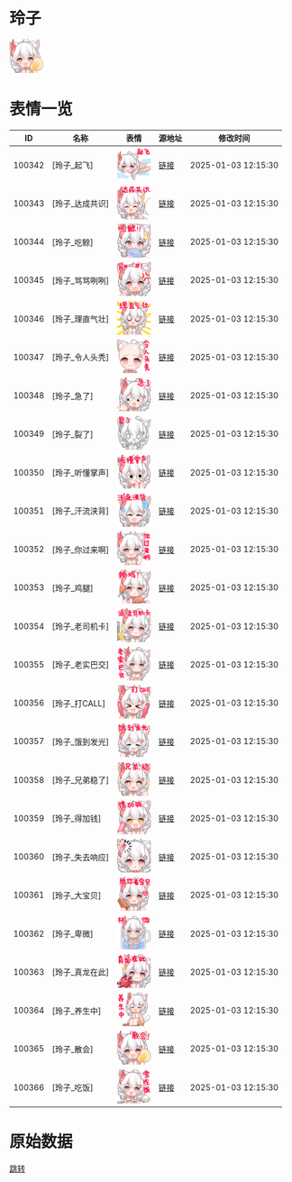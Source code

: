 # 玲子

<img src="./cover.png" height="60" alt="cover" />

# 表情一览

|ID|名称|表情|源地址|修改时间|
|----|----|----|----|----|
|100342|[玲子_起飞]|<img src="./pic/100342_%5B玲子_起飞%5D.png" height="60" alt="起飞"/>|[链接](https://i0.hdslb.com/bfs/garb/b90aa0750fe4b35525206ccade0a6134ba5726b1.png)|2025-01-03 12:15:30|
|100343|[玲子_达成共识]|<img src="./pic/100343_%5B玲子_达成共识%5D.png" height="60" alt="达成共识"/>|[链接](https://i0.hdslb.com/bfs/garb/6726b1558503ce063ffb6fbfc1057e64469c0c0c.png)|2025-01-03 12:15:30|
|100344|[玲子_吃鲸]|<img src="./pic/100344_%5B玲子_吃鲸%5D.png" height="60" alt="吃鲸"/>|[链接](https://i0.hdslb.com/bfs/garb/1c4c3d863ec326ebc9e93d74b0fc19f8bc217cad.png)|2025-01-03 12:15:30|
|100345|[玲子_骂骂咧咧]|<img src="./pic/100345_%5B玲子_骂骂咧咧%5D.png" height="60" alt="骂骂咧咧"/>|[链接](https://i0.hdslb.com/bfs/garb/e904e44d5986ea983e39a652b7782dfcfef59965.png)|2025-01-03 12:15:30|
|100346|[玲子_理直气壮]|<img src="./pic/100346_%5B玲子_理直气壮%5D.png" height="60" alt="理直气壮"/>|[链接](https://i0.hdslb.com/bfs/garb/77a45205d906eaa6cd7e59ac15096cbdc880df33.png)|2025-01-03 12:15:30|
|100347|[玲子_令人头秃]|<img src="./pic/100347_%5B玲子_令人头秃%5D.png" height="60" alt="令人头秃"/>|[链接](https://i0.hdslb.com/bfs/garb/0fa6680cd79fdb247ae0456d2e724f948c11d336.png)|2025-01-03 12:15:30|
|100348|[玲子_急了]|<img src="./pic/100348_%5B玲子_急了%5D.png" height="60" alt="急了"/>|[链接](https://i0.hdslb.com/bfs/garb/848c355b525418f1b2194e0f6840d0b2ea16da77.png)|2025-01-03 12:15:30|
|100349|[玲子_裂了]|<img src="./pic/100349_%5B玲子_裂了%5D.png" height="60" alt="裂了"/>|[链接](https://i0.hdslb.com/bfs/garb/f8ce5b5a8e07e0e859be2e551068421b8eecda6c.png)|2025-01-03 12:15:30|
|100350|[玲子_听懂掌声]|<img src="./pic/100350_%5B玲子_听懂掌声%5D.png" height="60" alt="听懂掌声"/>|[链接](https://i0.hdslb.com/bfs/garb/d9160ffe1e12ab17d97f5a1fd66bd807ea823cf1.png)|2025-01-03 12:15:30|
|100351|[玲子_汗流浃背]|<img src="./pic/100351_%5B玲子_汗流浃背%5D.png" height="60" alt="汗流浃背"/>|[链接](https://i0.hdslb.com/bfs/garb/d0aa53cd643d3afdf54c3fc05f3c396cb87ac310.png)|2025-01-03 12:15:30|
|100352|[玲子_你过来啊]|<img src="./pic/100352_%5B玲子_你过来啊%5D.png" height="60" alt="你过来啊"/>|[链接](https://i0.hdslb.com/bfs/garb/c5b919e5596b106d19211c3d0228380ee2e13e81.png)|2025-01-03 12:15:30|
|100353|[玲子_鸡腿]|<img src="./pic/100353_%5B玲子_鸡腿%5D.png" height="60" alt="鸡腿"/>|[链接](https://i0.hdslb.com/bfs/garb/ef35d7b0c7bf13a1800608fb32d83c412cc94c09.png)|2025-01-03 12:15:30|
|100354|[玲子_老司机卡]|<img src="./pic/100354_%5B玲子_老司机卡%5D.png" height="60" alt="老司机卡"/>|[链接](https://i0.hdslb.com/bfs/garb/19a013ba8f5e9d02d9ebfa9c3caca306dbded75b.png)|2025-01-03 12:15:30|
|100355|[玲子_老实巴交]|<img src="./pic/100355_%5B玲子_老实巴交%5D.png" height="60" alt="老实巴交"/>|[链接](https://i0.hdslb.com/bfs/garb/83482ece34698bbc778e831f6aaeff7e8fcf40ef.png)|2025-01-03 12:15:30|
|100356|[玲子_打CALL]|<img src="./pic/100356_%5B玲子_打CALL%5D.png" height="60" alt="打CALL"/>|[链接](https://i0.hdslb.com/bfs/garb/271e6af0eff70cd574f716ca384bb02f0e1bddf1.png)|2025-01-03 12:15:30|
|100357|[玲子_饿到发光]|<img src="./pic/100357_%5B玲子_饿到发光%5D.png" height="60" alt="饿到发光"/>|[链接](https://i0.hdslb.com/bfs/garb/a8dd6f10223878b89342e3487ff9f9558b6c47b1.png)|2025-01-03 12:15:30|
|100358|[玲子_兄弟稳了]|<img src="./pic/100358_%5B玲子_兄弟稳了%5D.png" height="60" alt="兄弟稳了"/>|[链接](https://i0.hdslb.com/bfs/garb/46d73f6347b78d0f9968f8b82ac94d2db9951a25.png)|2025-01-03 12:15:30|
|100359|[玲子_得加钱]|<img src="./pic/100359_%5B玲子_得加钱%5D.png" height="60" alt="得加钱"/>|[链接](https://i0.hdslb.com/bfs/garb/d40b985bb2429fce959a52437333d006d0f46ba4.png)|2025-01-03 12:15:30|
|100360|[玲子_失去响应]|<img src="./pic/100360_%5B玲子_失去响应%5D.png" height="60" alt="失去响应"/>|[链接](https://i0.hdslb.com/bfs/garb/9eba9911d7f8386f8a8b86156a806bf3bb2cbab7.png)|2025-01-03 12:15:30|
|100361|[玲子_大宝贝]|<img src="./pic/100361_%5B玲子_大宝贝%5D.png" height="60" alt="大宝贝"/>|[链接](https://i0.hdslb.com/bfs/garb/a86738b6d4cf1674f9dc9c0eedc311514256814d.png)|2025-01-03 12:15:30|
|100362|[玲子_卑微]|<img src="./pic/100362_%5B玲子_卑微%5D.png" height="60" alt="卑微"/>|[链接](https://i0.hdslb.com/bfs/garb/6979ef476d4bc916c174f79e053b0da94dfbca85.png)|2025-01-03 12:15:30|
|100363|[玲子_真龙在此]|<img src="./pic/100363_%5B玲子_真龙在此%5D.png" height="60" alt="真龙在此"/>|[链接](https://i0.hdslb.com/bfs/garb/842d45de4784ceacc813c69949e0afdcb175a6f7.png)|2025-01-03 12:15:30|
|100364|[玲子_养生中]|<img src="./pic/100364_%5B玲子_养生中%5D.png" height="60" alt="养生中"/>|[链接](https://i0.hdslb.com/bfs/garb/f17bfcafb72f93e14e9e3ecbc6afadf57021b5bf.png)|2025-01-03 12:15:30|
|100365|[玲子_散会]|<img src="./pic/100365_%5B玲子_散会%5D.png" height="60" alt="散会"/>|[链接](https://i0.hdslb.com/bfs/garb/9f08b6ffe70f790dca7ecc2cc9835eaf0072153d.png)|2025-01-03 12:15:30|
|100366|[玲子_吃饭]|<img src="./pic/100366_%5B玲子_吃饭%5D.png" height="60" alt="吃饭"/>|[链接](https://i0.hdslb.com/bfs/garb/0f3b45e95c05b26bd0beee654c3f10e4c61452a7.png)|2025-01-03 12:15:30|

# 原始数据

[跳转](./raw.json)

